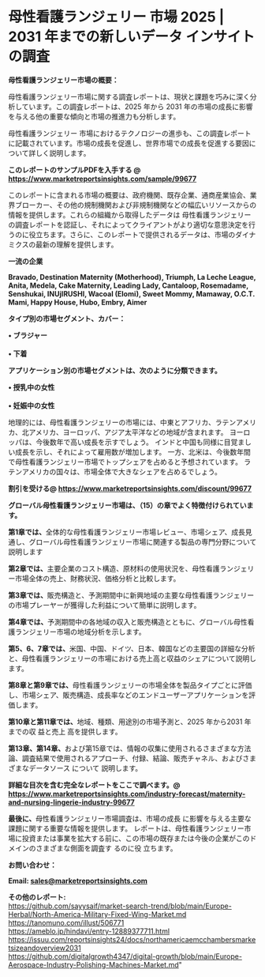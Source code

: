 # 母性看護ランジェリー 市場 2025 | 2031 年までの新しいデータ インサイトの調査

<strong><b>母性看護ランジェリー市場の概要：</b></strong>

母性看護ランジェリー市場に関する調査レポートは、現状と課題を巧みに深く分析しています。この調査レポートは、2025 年から 2031 年の市場の成長に影響を与える他の重要な傾向と市場の推進力も分析します。

母性看護ランジェリー 市場におけるテクノロジーの進歩も、この調査レポートに記載されています。市場の成長を促進し、世界市場での成長を促進する要因について詳しく説明します。

<strong>このレポートのサンプルPDFを入手する @ <a href=https://www.marketreportsinsights.com/sample/99677>https://www.marketreportsinsights.com/sample/99677</a></strong>

このレポートに含まれる市場の概要は、政府機関、既存企業、通商産業協会、業界ブローカー、その他の規制機関および非規制機関などの幅広いリソースからの情報を提供します。これらの組織から取得したデータは 母性看護ランジェリー の調査レポートを認証し、それによってクライアントがより適切な意思決定を行うのに役立ちます。さらに、このレポートで提供されるデータは、市場のダイナミクスの最新の理解を提供します。

<strong>一流の企業</strong>

<strong><b>Bravado, Destination Maternity (Motherhood), Triumph, La Leche League, Anita, Medela, Cake Maternity, Leading Lady, Cantaloop, Rosemadame, Senshukai, INUjIRUSHI, Wacoal (Elomi), Sweet Mommy, Mamaway, O.C.T. Mami, Happy House, Hubo, Embry, Aimer</b></strong>

<strong><b>タイプ別の市場セグメント、カバー：</b></strong>

<strong>• ブラジャー<br><br>• 下着</strong>

<strong><b>アプリケーション別の市場セグメントは、次のように分類できます。</b></strong>

<strong>• 授乳中の女性<br><br>• 妊娠中の女性</strong>

 地理的には、母性看護ランジェリーの市場には、中東とアフリカ、ラテンアメリカ、北アメリカ、ヨーロッパ、アジア太平洋などの地域が含まれます。 ヨーロッパは、今後数年で高い成長を示すでしょう。 インドと中国も同様に目覚ましい成長を示し、それによって雇用数が増加します。 一方、北米は、今後数年間で母性看護ランジェリー市場でトップシェアを占めると予想されています。 ラテンアメリカの国々は、市場全体で大きなシェアを占めるでしょう。

<strong>割引を受ける@ <a href=https://www.marketreportsinsights.com/discount/99677>https://www.marketreportsinsights.com/discount/99677</a></strong>

<strong><b>グローバル母性看護ランジェリー市場は、（15）の章でよく特徴付けられています。</b></strong>

<strong><b>第</b></strong><strong><b>1章では、</b></strong>全体的な母性看護ランジェリー市場レビュー、市場シェア、成長見通し、グローバル母性看護ランジェリー市場に関連する製品の専門分野について説明します

<strong><b>第2章では、</b></strong>主要企業のコスト構造、原材料の使用状況を、母性看護ランジェリー市場全体の売上、財務状況、価格分析と比較します。

<strong><b>第3章では、</b></strong>販売構造と、予測期間中に新興地域の主要な母性看護ランジェリーの市場プレーヤーが獲得した利益について簡単に説明します。

<strong><b>第4章では、</b></strong>予測期間中の各地域の収入と販売構造とともに、グローバル母性看護ランジェリー市場の地域分析を示します。

<strong><b>第5、6、7章では、</b></strong>米国、中国、ドイツ、日本、韓国などの主要国の詳細な分析と、母性看護ランジェリーの市場における売上高と収益のシェアについて説明します。

<strong><b>第8章と第9章では、</b></strong>母性看護ランジェリーの市場全体を製品タイプごとに評価し、市場シェア、販売構造、成長率などのエンドユーザーアプリケーションを評価します。

<strong><b>第10章と第11章では、</b></strong>地域、種類、用途別の市場予測と、2025 年から2031 年までの収 益と売上 高を提供します。

<strong><b>第13章、第14章、</b></strong>および第15章では、情報の収集に使用されるさまざまな方法論、調査結果で使用されるアプローチ、付録、結論、販売チャネル、およびさまざまなデータソース について 説明します。

<strong>詳細な目次を含む完全なレポートをここで調べます。@ <a href=https://www.marketreportsinsights.com/industry-forecast/maternity-and-nursing-lingerie-industry-99677>https://www.marketreportsinsights.com/industry-forecast/maternity-and-nursing-lingerie-industry-99677</a></strong>

<strong><b>最後に、</b></strong>母性看護ランジェリー市場調査は、市場の成長 に影響を</a>与える主要な課題に関する重要な情報を提供します。 レポートは、母性看護ランジェリー市場に投資または事業を拡大する前に、この市場の既存または今後の企業がこのドメインのさまざまな側面を調査す るのに役 立ちます。

<strong><b>お問い合わせ：</b></strong>

<strong>Email: </strong><a href=mailto:sales@marketreportsinsights.com><strong>sales@marketreportsinsights.com</strong></a>

<strong>その他のレポート:</strong>
<br>
<a href=https://github.com/sayysaif/market-search-trend/blob/main/Europe-Herbal/North-America-Military-Fixed-Wing-Market.md>https://github.com/sayysaif/market-search-trend/blob/main/Europe-Herbal/North-America-Military-Fixed-Wing-Market.md</a>
<br>
<a href=https://tanomuno.com/illust/506771>https://tanomuno.com/illust/506771</a>
<br>
<a href=https://ameblo.jp/hindavi/entry-12889377711.html>https://ameblo.jp/hindavi/entry-12889377711.html</a>
<br>
<a href=https://issuu.com/reportsinsights24/docs/northamericaemcchambersmarketsizeandoverview2031>https://issuu.com/reportsinsights24/docs/northamericaemcchambersmarketsizeandoverview2031</a>
<br>
<a href=https://github.com/digitalgrowth4347/digital-growth/blob/main/Europe-Aerospace-Industry-Polishing-Machines-Market.md>https://github.com/digitalgrowth4347/digital-growth/blob/main/Europe-Aerospace-Industry-Polishing-Machines-Market.md</a>"
